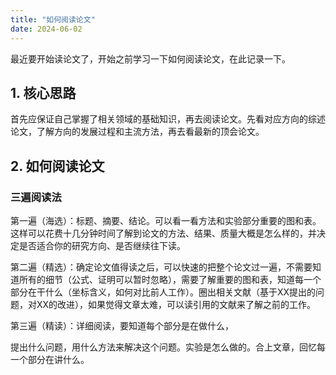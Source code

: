 ```yaml
---
title: "如何阅读论文"
date: 2024-06-02
---
```


最近要开始读论文了，开始之前学习一下如何阅读论文，在此记录一下。

## 1. 核心思路

首先应保证自己掌握了相关领域的基础知识，再去阅读论文。先看对应方向的综述论文，了解方向的发展过程和主流方法，再去看最新的顶会论文。


## 2. 如何阅读论文

### 三遍阅读法

第一遍（海选）：标题、摘要、结论。可以看一看方法和实验部分重要的图和表。这样可以花费十几分钟时间了解到论文的方法、结果、质量大概是怎么样的，并决定是否适合你的研究方向、是否继续往下读。

第二遍（精选）：确定论文值得读之后，可以快速的把整个论文过一遍，不需要知道所有的细节（公式、证明可以暂时忽略），需要了解重要的图和表，知道每一个部分在干什么（坐标含义，如何对比前人工作）。圈出相关文献（基于XX提出的问题，对XX的改进），如果觉得文章太难，可以读引用的文献来了解之前的工作。

第三遍（精读）：详细阅读，要知道每个部分是在做什么，

提出什么问题，用什么方法来解决这个问题。实验是怎么做的。合上文章，回忆每一个部分在讲什么。
